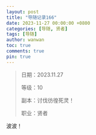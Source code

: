 ```yaml
---
layout: post
title: "导随记录166"
date: 2023-11-27 00:00:00 +0800
categories: [导随, 贤者]
tags: [导随]
author: wanwan
toc: true
comments: true
pin: true
---
```

> 日期：2023.11.27
>
> 等级：10
>
> 副本：讨伐彷徨死灵！
>
> 职业：贤者

波波！